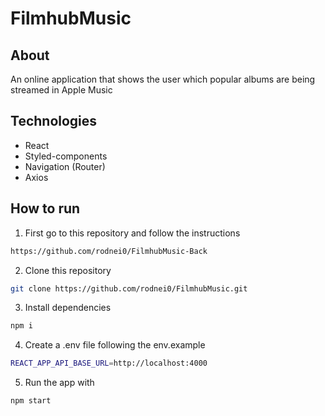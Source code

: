 # FilmhubMusic

## About

An online application that shows the user which popular albums are being streamed in Apple Music

## Technologies

- React
- Styled-components
- Navigation (Router)
- Axios

## How to run

1. First go to this repository and follow the instructions
```bash
https://github.com/rodnei0/FilmhubMusic-Back
```
2. Clone this repository
```bash
git clone https://github.com/rodnei0/FilmhubMusic.git
```

3. Install dependencies
```bash
npm i
```

4. Create a .env file following the env.example
```bash
REACT_APP_API_BASE_URL=http://localhost:4000
```

5. Run the app with
```bash
npm start
```
